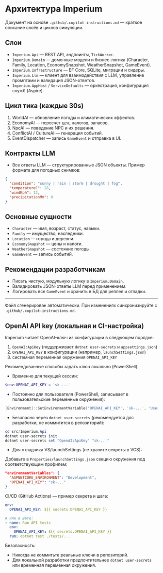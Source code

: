 # Архитектура Imperium

Документ на основе `.github/.copilot-instructions.md` — краткое описание слоёв и циклов симуляции.

## Слои
- `Imperium.Api` — REST API, эндпоинты, `TickWorker`.
- `Imperium.Domain` — доменные модели и бизнес-логика (Character, Family, Location, EconomySnapshot, WeatherSnapshot, GameEvent).
- `Imperium.Infrastructure` — EF Core, SQLite, миграции и сидеры.
- `Imperium.Llm` — клиент для взаимодействия с LLM, управление промптами и валидация JSON-ответов.
- `Imperium.AppHost` / `ServiceDefaults` — оркестрация, конфигурация служб (Aspire).

## Цикл тикa (каждые 30s)
1. WorldAI — обновление погоды и климатических эффектов.
2. EconomyAI — пересчет цен, налогов, запасов.
3. NpcAI — поведение NPC и их решения.
4. ConflictAI / CultureAI — генерация событий.
5. EventDispatcher — запись `GameEvent` и отправка в UI.

## Контракты LLM
- Все ответы LLM — структурированные JSON объекты. Пример формата для погодных снимков:

```json
{
  "condition": "sunny | rain | storm | drought | fog",
  "temperatureC": 28,
  "windKph": 12,
  "precipitationMm": 0
}
```

## Основные сущности
- `Character` — имя, возраст, статус, навыки.
- `Family` — имущество, наследники.
- `Location` — города и деревни.
- `EconomySnapshot` — цены и налоги.
- `WeatherSnapshot` — состояние погоды.
- `GameEvent` — запись событий.

## Рекомендации разработчикам
- Писать чистую, модульную логику в `Imperium.Domain`.
- Валидировать JSON-ответы LLM перед применением.
- Логировать все `GameEvent` и хранить в БД для реплея и отладки.

---
Файл сгенерирован автоматически. При изменениях синхронизируйте с `.github/.copilot-instructions.md`.

## OpenAI API key (локальная и CI-настройка)

Imperium читает OpenAI-ключ из конфигурации в следующем порядке:

1) `OpenAI:ApiKey` (поддерживает `dotnet user-secrets` и `appsettings.json`)
2) `OPENAI_API_KEY` в конфигурации (например, `launchSettings.json`)
3) системная переменная окружения `OPENAI_API_KEY`

Рекомендованные способы задать ключ локально (PowerShell):

- Временно для текущей сессии:

```powershell
$env:OPENAI_API_KEY = 'sk-...'
```

- Постоянно для пользователя (PowerShell, записывает в пользовательские переменные окружения):

```powershell
[Environment]::SetEnvironmentVariable('OPENAI_API_KEY', 'sk-...', 'User')
```

- Безопасно через `dotnet user-secrets` (рекомендуется для разработки, не коммитится в репозиторий):

```powershell
cd src/Imperium.Api
dotnet user-secrets init
dotnet user-secrets set "OpenAI:ApiKey" "sk-..."
```

- Для отладчика VS/launchSettings (не храните секреты в VCS):

Добавьте в `Properties/launchSettings.json` секцию окружения под соответствующим профилем:

```json
"environmentVariables": {
  "ASPNETCORE_ENVIRONMENT": "Development",
  "OPENAI_API_KEY": "sk-..."
}
```

CI/CD (GitHub Actions) — пример секрета и шага:

```yaml
env:
  OPENAI_API_KEY: ${{ secrets.OPENAI_API_KEY }}

# или в шаге:
- name: Run API tests
  env:
    OPENAI_API_KEY: ${{ secrets.OPENAI_API_KEY }}
  run: dotnet test ./tests/...
```

Безопасность:
- Никогда не коммитьте реальные ключи в репозиторий.
- Для локальной разработки предпочтительнее `dotnet user-secrets` или временная переменная окружения.

